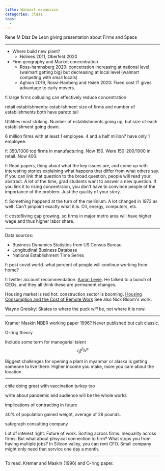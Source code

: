 ```yaml
---
title: Walmart expansion
categories: class
tags:
  - 
---
```


Rene M Diaz De Leon giving presentation about Firms and Space

---

- Where build new plant?
    - Holmes 2011, Oberfeld 2020
- Firm geography and Market concentration
    - Ross-hamnsberg 2020: concetration increasing at national level (walmart getting big) but decreasing at local level (walmart competing with small locals)
    - Aghion 2019, Rossi-Hanberg and Hsieh 2020: Fixed cost IT gives advantage to early movers.

f: large firms colluding can effectively reduce concentration

retail establishments: establishment size of firms and number of establishments both have pareto tail


Utilities most striking. Number of establishments going up, but size of each establishment going down.



6 million firms with at least 1 employee.
4 and a half million? have only 1 employee.


f: 350/1000 top firms in manufacturing. Now 150. Were 150-200/1000 in retail. Now 400.

f: Read papers, thing about what the key issues are, and come up with interesting stories explaining what happens that differ from what others say. 
If you can link that question to the broad question, people will read your abstract.
A lot of the time, grad students want to answer a new question. If you link it to rising concentraion, you don't have to convince people of the importance of the problem. Just the quality of your story.

f: Something happend at the turn of the mellinium. A lot changed in 1973 as well. Can't pinpoint exactly what it is. Oil, energy, computers, etc.

f: costofliving gap growing. so firms in major metro area will have higher wage and thus higher labor share.

---

Data sources:
- Business Dynamics Statistics from US Census Bureau
- Longitudinal Business Database
- National Establishment Time Series

f: post covid world. what percent of people will continue working from home?

f: twitter account recommendation: [Aaron Levie](https://twitter.com/levie). He talked to a bunch of CEOs, and they all think these are permanent changes.

Housing market is red hot. construction sector is booming. 
[Housing Consumption and the Cost of Remote Work](https://www.nber.org/papers/w28483)
See also Nick Bloom's work.


Wayne Gretsky: Skates to where the puck *will* be, not where it is now.

---

Kramer Maskin NBER working paper 1996?
Never published but cult classic.

O-ring theory

Include some term for manegerial talent
$$z_j f^\beta h^\alpha$$

Biggest challenges for opening a plant in myanmar or alaska is getting someone to live there.
Higher income you make, more you care about the location.




---

chile doing great with vaccination
turkey too

write about pandemic and audience will be the whole world.

implications of contracting in future

40% of population gained weight, average of 29 pounds.

safegraph consulting company

Lot of interest right: Future of work. Sorting across firms. Inequality across firms.
But what about phsyical connection to firm? What stops you from having multiple jobs?
In Silicon valley, you can rent CFO. Small company might only need that service one day a month.

---

To read: Kremer and Maskin (1996) and O-ring paper.













